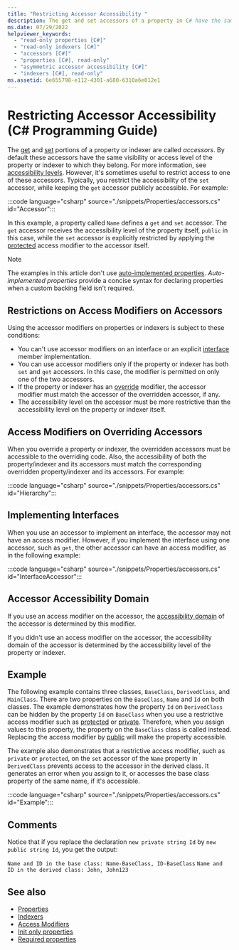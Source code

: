 ```yaml
---
title: "Restricting Accessor Accessibility "
description: The get and set accessors of a property in C# have the same visibility or access level by default as property to which they belong. You can restrict access.
ms.date: 07/29/2022
helpviewer_keywords: 
  - "read-only properties [C#]"
  - "read-only indexers [C#]"
  - "accessors [C#]"
  - "properties [C#], read-only"
  - "asymmetric accessor accessibility [C#]"
  - "indexers [C#], read-only"
ms.assetid: 6e655798-e112-4301-a680-6310a6e012e1
---
```

# Restricting Accessor Accessibility (C# Programming Guide)

The [get](../../language-reference/keywords/get.md) and [set](../../language-reference/keywords/set.md) portions of a property or indexer are called *accessors*. By default these accessors have the same visibility or access level of the property or indexer to which they belong. For more information, see [accessibility levels](../../language-reference/keywords/accessibility-levels.md). However, it's sometimes useful to restrict access to one of these accessors. Typically, you restrict the accessibility of the `set` accessor, while keeping the `get` accessor publicly accessible. For example:

:::code language="csharp" source="./snippets/Properties/accessors.cs" id="Accessor":::

In this example, a property called `Name` defines a `get` and `set` accessor. The `get` accessor receives the accessibility level of the property itself, `public` in this case, while the `set` accessor is explicitly restricted by applying the [protected](../../language-reference/keywords/protected.md) access modifier to the accessor itself.

> [!NOTE]
> The examples in this article don't use [auto-implemented properties](./properties.md#auto-implemented-properties). *Auto-implemented properties* provide a concise syntax for declaring properties when a custom backing field isn't required.

## Restrictions on Access Modifiers on Accessors

Using the accessor modifiers on properties or indexers is subject to these conditions:

- You can't use accessor modifiers on an interface or an explicit [interface](../../language-reference/keywords/interface.md) member implementation.
- You can use accessor modifiers only if the property or indexer has both `set` and `get` accessors. In this case, the modifier is permitted on only one of the two accessors.
- If the property or indexer has an [override](../../language-reference/keywords/override.md) modifier, the accessor modifier must match the accessor of the overridden accessor, if any.
- The accessibility level on the accessor must be more restrictive than the accessibility level on the property or indexer itself.

## Access Modifiers on Overriding Accessors

When you override a property or indexer, the overridden accessors must be accessible to the overriding code. Also, the accessibility of both the property/indexer and its accessors must match the corresponding overridden property/indexer and its accessors. For example:

:::code language="csharp" source="./snippets/Properties/accessors.cs" id="Hierarchy":::

## Implementing Interfaces

When you use an accessor to implement an interface, the accessor may not have an access modifier. However, if you implement the interface using one accessor, such as `get`, the other accessor can have an access modifier, as in the following example:

:::code language="csharp" source="./snippets/Properties/accessors.cs" id="InterfaceAccessor":::

## Accessor Accessibility Domain

If you use an access modifier on the accessor, the [accessibility domain](../../language-reference/keywords/accessibility-domain.md) of the accessor is determined by this modifier.

If you didn't use an access modifier on the accessor, the accessibility domain of the accessor is determined by the accessibility level of the property or indexer.

## Example

The following example contains three classes, `BaseClass`, `DerivedClass`, and `MainClass`. There are two properties on the `BaseClass`, `Name` and `Id` on both classes. The example demonstrates how the property `Id` on `DerivedClass` can be hidden by the property `Id` on `BaseClass` when you use a restrictive access modifier such as [protected](../../language-reference/keywords/protected.md) or [private](../../language-reference/keywords/private.md). Therefore, when you assign values to this property, the property on the `BaseClass` class is called instead. Replacing the access modifier by [public](../../language-reference/keywords/public.md) will make the property accessible.

The example also demonstrates that a restrictive access modifier, such as `private` or `protected`, on the `set` accessor of the `Name` property in `DerivedClass` prevents access to the accessor in the derived class. It generates an error when you assign to it, or accesses the base class property of the same name, if it's accessible.

:::code language="csharp" source="./snippets/Properties/accessors.cs" id="Example":::

## Comments

Notice that if you replace the declaration `new private string Id` by `new public string Id`, you get the output:

 `Name and ID in the base class: Name-BaseClass, ID-BaseClass`
 `Name and ID in the derived class: John, John123`

## See also

- [Properties](./properties.md)
- [Indexers](../indexers/index.md)
- [Access Modifiers](./access-modifiers.md)
- [Init only properties](../../language-reference/keywords/init.md)
- [Required properties](../../language-reference/keywords/required.md)
